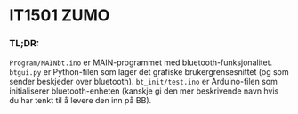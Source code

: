 # IT1501 ZUMO

### TL;DR:

`Program/MAINbt.ino` er MAIN-programmet med bluetooth-funksjonalitet. `btgui.py` er Python-filen som lager det grafiske brukergrensesnittet (og som sender beskjeder over bluetooth). `bt_init/test.ino` er Arduino-filen som initialiserer bluetooth-enheten (kanskje gi den mer beskrivende navn hvis du har tenkt til å levere den inn på BB).
